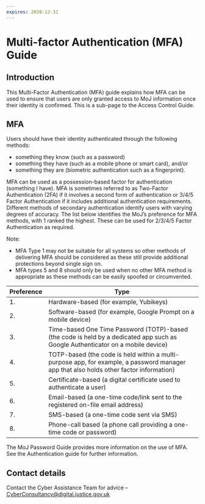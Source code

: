 ```yaml
---
expires: 2020-12-31
---
```

# Multi-factor Authentication (MFA) Guide

## Introduction

This Multi-Factor Authentication (MFA) guide explains how MFA can be used to ensure that users are only granted access to MoJ information once their identity is confirmed. This is a sub-page to the
Access Control Guide.

## MFA

Users should have their identity authenticated through the following methods:

* something they know (such as a password)
* something they have (such as a mobile phone or smart card), and/or
* something they are (biometric authentication such as a fingerprint).

MFA can be used as a possession-based factor for authentication (something I have). MFA is sometimes referred to as Two-Factor Authentication (2FA) if it involves a second form of authentication or 3/4/5 Factor Authentication if it includes additional authentication requirements. Different methods of secondary authentication identify users with varying degrees of accuracy. The list below identifies the MoJ’s preference for MFA methods, with 1 ranked the highest. These can be used for 2/3/4/5 Factor Authentication as required.

Note:

* MFA Type 1 may not be suitable for all systems so other methods of delivering MFA should be considered as these still provide additional protections beyond single sign on.
* MFA types 5 and 8 should only be used when no other MFA method is appropriate as these methods can be easily spoofed or circumvented.

| Preference | Type |
| --- | --- |
| 1. | Hardware-based (for example, Yubikeys) |
| 2. | Software-based (for example, Google Prompt on a mobile device) |
| 3. | Time-based One Time Password (TOTP)-based (the code is held by a dedicated app such as Google Authenticator on a mobile device) |
| 4. | TOTP-based (the code is held within a multi-purpose app, for example, a password manager app that also holds other factor information) |
| 5. | Certificate-based (a digital certificate used to authenticate a user) |
| 6. | Email-based (a one-time code/link sent to the registered on-file email address) |
| 7. | SMS-based (a one-time code sent via SMS) |
| 8. | Phone-call based (a phone call providing a one-time code or password)

The MoJ Password Guide provides more information on the use of MFA. See the Authentication guide for further information.

## Contact details

Contact the Cyber Assistance Team for advice – [CyberConsultancy@digital.justice.gov.uk](mailto:CyberConsultancy@digital.justice.gov.uk)
